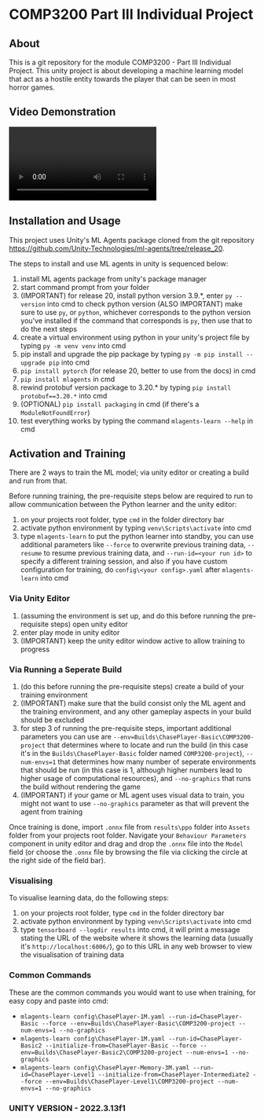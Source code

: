 # COMP3200 Part III Individual Project

## About

This is a git repository for the module COMP3200 - Part III Individual Project. This unity 
project is about developing a machine learning model that act as a hostile entity towards
the player that can be seen in most horror games.

## Video Demonstration

![Video Demonstration](demo.mp4)

## Installation and Usage

This project uses Unity's ML Agents package cloned from the git repository https://github.com/Unity-Technologies/ml-agents/tree/release_20.

The steps to install and use ML agents in unity is sequenced below:

1. install ML agents package from unity's package manager
2. start command prompt from your folder
3. (IMPORTANT) for release 20, install python version 3.9.*, enter `py --version` into cmd to check python version
(ALSO IMPORTANT) make sure to use `py`, or `python`, whichever corresponds to the python version you've installed
if the command that corresponds is `py`, then use that to do the next steps
4. create a virtual environment using python in your unity's project file by typing `py -m venv venv` into cmd
5. pip install and upgrade the pip package by typing `py -m pip install --upgrade pip` into cmd
6. `pip install pytorch` (for release 20, better to use from the docs) in cmd
7. `pip install mlagents` in cmd
8. rewind protobuf version package to 3.20.* by typing `pip install protobuf==3.20.*` into cmd
9. (OPTIONAL) `pip install packaging` in cmd (if there's a `ModuleNotFoundError`)
10. test everything works by typing the command `mlagents-learn --help` in cmd

## Activation and Training

There are 2 ways to train the ML model; via unity editor or creating a build and run from that.

Before running training, the pre-requisite steps below are required to run to allow communication between the Python learner and the unity editor:

1. on your projects root folder, type `cmd` in the folder directory bar
2. activate python environment by typing `venv\Scripts\activate` into cmd
3. type `mlagents-learn` to put the python learner into standby, you can use additional parameters like `--force` to overwrite previous training data, `--resume` to resume previous training data, and `--run-id=<your run id>` to specify a different training session, and also if you have custom configuration for training, do `config\<your config>.yaml` after `mlagents-learn` into cmd

### Via Unity Editor

1. (assuming the environment is set up, and do this before running the pre-requisite steps) open unity editor
2. enter play mode in unity editor
3. (IMPORTANT) keep the unity editor window active to allow training to progress

### Via Running a Seperate Build

1. (do this before running the pre-requisite steps) create a build of your training environment
2. (IMPORTANT) make sure that the build consist only the ML agent and the training environment, and any other gameplay aspects in your build should be excluded
3. for step 3 of running the pre-requisite steps, important additional parameters you can use are `--env=Builds\ChasePlayer-Basic\COMP3200-project` that determines where to locate and run the build (in this case it's in the `Builds\ChasePlayer-Basic` folder named `COMP3200-project`), `--num-envs=1` that determines how many number of seperate environments that should be run (in this case is 1, although higher numbers lead to higher usage of computational resources), and `--no-graphics` that runs the build without rendering the game
4. (IMPORTANT) if your game or ML agent uses visual data to train, you might not want to use `--no-graphics` parameter as that will prevent the agent from training

Once training is done, import `.onnx` file from `results\ppo` folder into `Assets` folder from your projects root folder.
Navigate your `Behaviour Parameters` component in unity editor and drag and drop the `.onnx` file into the `Model` field (or choose the `.onnx` file by browsing the file via clicking the circle at the right side of the field bar).

### Visualising

To visualise learning data, do the following steps:

1. on your projects root folder, type `cmd` in the folder directory bar
2. activate python environment by typing `venv\Scripts\activate` into cmd
3. type `tensorboard --logdir results` into cmd, it will print a message stating the URL of the website where it shows the learning data (usually it's `http://localhost:6006/`), go to this URL in any web browser to view the visualisation of training data

### Common Commands

These are the common commands you would want to use when training, for easy copy and paste into cmd:
- `mlagents-learn config\ChasePlayer-1M.yaml --run-id=ChasePlayer-Basic --force --env=Builds\ChasePlayer-Basic\COMP3200-project --num-envs=1 --no-graphics`
- `mlagents-learn config\ChasePlayer-1M.yaml --run-id=ChasePlayer-Basic2 --initialize-from=ChasePlayer-Basic --force --env=Builds\ChasePlayer-Basic2\COMP3200-project --num-envs=1 --no-graphics`
- `mlagents-learn config\ChasePlayer-Memory-3M.yaml --run-id=ChasePlayer-Level1 --initialize-from=ChasePlayer-Intermediate2 --force --env=Builds\ChasePlayer-Level1\COMP3200-project --num-envs=1 --no-graphics`

### UNITY VERSION - 2022.3.13f1
